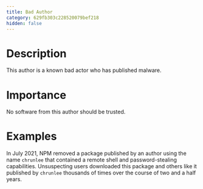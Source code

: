 ```yaml
---
title: Bad Author
category: 629fb303c228520079bef218
hidden: false
---
```


# Description
This author is a known bad actor who has published malware.

# Importance
No software from this author should be trusted.

# Examples
In July 2021, NPM removed a package published by an author using the name `chrunlee` that contained a remote shell and password-stealing capabilities.  Unsuspecting users downloaded this package and others like it published by `chrunlee` thousands of times over the course of two and a half years.
